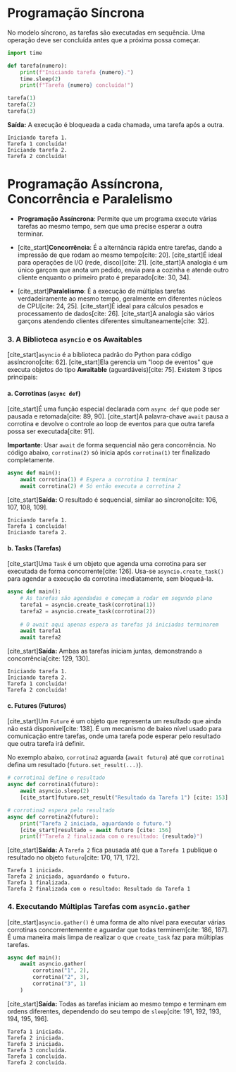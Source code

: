 
# Programação Síncrona

No modelo síncrono, as tarefas são executadas em sequência. Uma operação deve ser concluída antes que a próxima possa começar.

```python
import time

def tarefa(numero):
    print(f"Iniciando tarefa {numero}.")
    time.sleep(2)
    print(f"Tarefa {numero} concluída!")

tarefa(1)
tarefa(2)
tarefa(3)
```

**Saída:** A execução é bloqueada a cada chamada, uma tarefa após a outra.

```
Iniciando tarefa 1.
Tarefa 1 concluída!
Iniciando tarefa 2.
Tarefa 2 concluída!
```

# Programação Assíncrona, Concorrência e Paralelismo

  * **Programação Assíncrona**: Permite que um programa execute várias tarefas ao mesmo tempo, sem que uma precise esperar a outra terminar.
  
  * [cite\_start]**Concorrência**: É a alternância rápida entre tarefas, dando a impressão de que rodam ao mesmo tempo[cite: 20]. [cite\_start]É ideal para operações de I/O (rede, disco)[cite: 21]. [cite\_start]A analogia é um único garçom que anota um pedido, envia para a cozinha e atende outro cliente enquanto o primeiro prato é preparado[cite: 30, 34].
  * [cite\_start]**Paralelismo**: É a execução de múltiplas tarefas verdadeiramente ao mesmo tempo, geralmente em diferentes núcleos de CPU[cite: 24, 25]. [cite\_start]É ideal para cálculos pesados e processamento de dados[cite: 26]. [cite\_start]A analogia são vários garçons atendendo clientes diferentes simultaneamente[cite: 32].

### 3\. A Biblioteca `asyncio` e os Awaitables

[cite\_start]`asyncio` é a biblioteca padrão do Python para código assíncrono[cite: 62]. [cite\_start]Ela gerencia um "loop de eventos" que executa objetos do tipo **Awaitable** (aguardáveis)[cite: 75]. Existem 3 tipos principais:

#### a. Corrotinas (`async def`)

[cite\_start]É uma função especial declarada com `async def` que pode ser pausada e retomada[cite: 89, 90]. [cite\_start]A palavra-chave `await` pausa a corrotina e devolve o controle ao loop de eventos para que outra tarefa possa ser executada[cite: 91].

**Importante**: Usar `await` de forma sequencial não gera concorrência. No código abaixo, `corrotina(2)` só inicia após `corrotina(1)` ter finalizado completamente.

```python
async def main():
    await corrotina(1) # Espera a corrotina 1 terminar
    await corrotina(2) # Só então executa a corrotina 2
```

[cite\_start]**Saída:** O resultado é sequencial, similar ao síncrono[cite: 106, 107, 108, 109].

```
Iniciando tarefa 1.
Tarefa 1 concluída!
Iniciando tarefa 2.
```

#### b. Tasks (Tarefas)

[cite\_start]Uma `Task` é um objeto que agenda uma corrotina para ser executada de forma concorrente[cite: 126]. Usa-se `asyncio.create_task()` para agendar a execução da corrotina imediatamente, sem bloqueá-la.

```python
async def main():
    # As tarefas são agendadas e começam a rodar em segundo plano
    tarefa1 = asyncio.create_task(corrotina(1))
    tarefa2 = asyncio.create_task(corrotina(2))
    
    # O await aqui apenas espera as tarefas já iniciadas terminarem
    await tarefa1
    await tarefa2
```

[cite\_start]**Saída:** Ambas as tarefas iniciam juntas, demonstrando a concorrência[cite: 129, 130].

```
Iniciando tarefa 1.
Iniciando tarefa 2.
Tarefa 1 concluída!
Tarefa 2 concluída!
```

#### c. Futures (Futuros)

[cite\_start]Um `Future` é um objeto que representa um resultado que ainda não está disponível[cite: 138]. É um mecanismo de baixo nível usado para comunicação entre tarefas, onde uma tarefa pode esperar pelo resultado que outra tarefa irá definir.

No exemplo abaixo, `corrotina2` aguarda (`await futuro`) até que `corrotina1` defina um resultado (`futuro.set_result(...)`).

```python
# corrotina1 define o resultado
async def corrotina1(futuro):
    await asyncio.sleep(2)
    [cite_start]futuro.set_result("Resultado da Tarefa 1") [cite: 153]

# corrotina2 espera pelo resultado
async def corrotina2(futuro):
    print("Tarefa 2 iniciada, aguardando o futuro.")
    [cite_start]resultado = await futuro [cite: 156]
    print(f"Tarefa 2 finalizada com o resultado: {resultado}")
```

[cite\_start]**Saída:** A `Tarefa 2` fica pausada até que a `Tarefa 1` publique o resultado no objeto `futuro`[cite: 170, 171, 172].

```
Tarefa 1 iniciada.
Tarefa 2 iniciada, aguardando o futuro.
Tarefa 1 finalizada.
Tarefa 2 finalizada com o resultado: Resultado da Tarefa 1
```

### 4\. Executando Múltiplas Tarefas com `asyncio.gather`

[cite\_start]`asyncio.gather()` é uma forma de alto nível para executar várias corrotinas concorrentemente e aguardar que todas terminem[cite: 186, 187]. É uma maneira mais limpa de realizar o que `create_task` faz para múltiplas tarefas.

```python
async def main():
    await asyncio.gather(
        corrotina("1", 2),
        corrotina("2", 3),
        corrotina("3", 1)
    )
```

[cite\_start]**Saída:** Todas as tarefas iniciam ao mesmo tempo e terminam em ordens diferentes, dependendo do seu tempo de `sleep`[cite: 191, 192, 193, 194, 195, 196].

```
Tarefa 1 iniciada.
Tarefa 2 iniciada.
Tarefa 3 iniciada.
Tarefa 3 concluída.
Tarefa 1 concluída.
Tarefa 2 concluída.
```